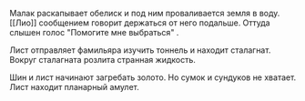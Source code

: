 Малак раскапывает обелиск и под ним проваливается земля в воду.  [[Лио]] сообщением говорит держаться от него подальше. Оттуда слышен голос "Помогите мне выбраться" .

Лист отправляет фамильяра изучить тоннель и находит сталагнат. Вокруг сталагната розлита странная жидкость.

Шин и лист начинают загребать золото. Но сумок и сундуков не хватает.
Лист находит планарный амулет.


